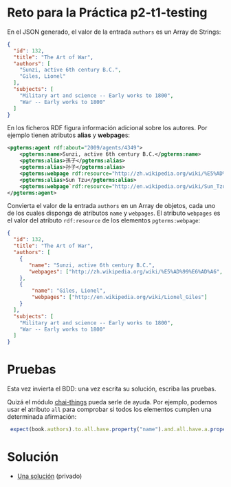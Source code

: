 # Reto para la Práctica p2-t1-testing

En el JSON generado, el valor de la entrada `authors` es un Array de Strings:


```json
{
  "id": 132,
  "title": "The Art of War",
  "authors": [
    "Sunzi, active 6th century B.C.",
    "Giles, Lionel"
  ],
  "subjects": [
    "Military art and science -- Early works to 1800",
    "War -- Early works to 1800"
  ]
}
```

En los ficheros RDF figura información adicional sobre los autores. Por ejemplo tienen atributos **alias**
y **webpage**s:

```xml
<pgterms:agent rdf:about="2009/agents/4349">
    <pgterms:name>Sunzi, active 6th century B.C.</pgterms:name>
    <pgterms:alias>孫子</pgterms:alias>
    <pgterms:alias>孙子</pgterms:alias>
    <pgterms:webpage rdf:resource="http://zh.wikipedia.org/wiki/%E5%AD%99%E6%AD%A6"/>
    <pgterms:alias>Sun Tzu</pgterms:alias>
    <pgterms:webpage`rdf:resource="http://en.wikipedia.org/wiki/Sun_Tzu"/>
</pgterms:agent>
```

Convierta el valor de la entrada `authors` en un Array
de objetos, cada uno de los cuales disponga de atributos `name` y `webpages`. 
El atributo `webpages` es el valor del atributo `rdf:resource` 
de los elementos `pgterms:webpage`:

```json
{
  "id": 132,
  "title": "The Art of War",
  "authors": [
    {
       "name": "Sunzi, active 6th century B.C.",
       "webpages": ["http://zh.wikipedia.org/wiki/%E5%AD%99%E6%AD%A6", "http://en.wikipedia.org/wiki/Sun_Tzu"]
    },
    {
        "name": "Giles, Lionel",
        "webpages": ["http://en.wikipedia.org/wiki/Lionel_Giles"]
    }
  ],
  "subjects": [
    "Military art and science -- Early works to 1800",
    "War -- Early works to 1800"
  ]
}
```

# Pruebas

Esta vez invierta el BDD: una vez escrita su solución, escriba las pruebas.

Quizá el módulo [chai-things](https://www.npmjs.com/package/chai-things) pueda serle de ayuda.
Por ejemplo, podemos usar el atributo `all` para comprobar si todos los elementos
cumplen una determinada afirmación:

```js
 expect(book.authors).to.all.have.property("name").and.all.have.a.property("webpages");
 ```

# Solución 

* [Una solución](https://github.com/ULL-ESIT-PL-1819/p2-t1-testing-crguezl) (privado)